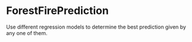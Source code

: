 # ForestFirePrediction
Use different regression models to determine the best prediction given by any one of them.
